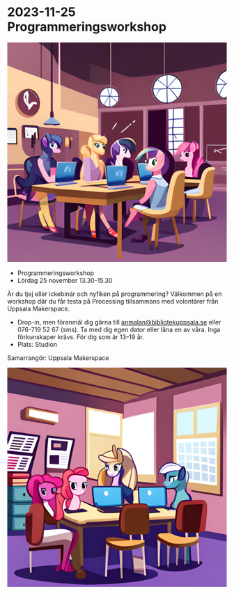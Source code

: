 # 2023-11-25 Programmeringsworkshop

![](202311125_girls_only_workshop_1.png)

 * Programmeringsworkshop 
 * Lördag 25 november 13.30-15.30 

Är du tjej eller ickebinär och nyfiken på programmering? Välkommen på en workshop där du får testa på Processing tillsammans med volontärer från Uppsala Makerspace. 

 * Drop-in, men föranmäl dig gärna till anmalan@bibliotekuppsala.se eller 076-719 52 67 (sms). Ta med dig egen dator eller låna en av våra. Inga förkunskaper krävs. För dig som är 13–19 år. 
 * Plats: Studion 

Samarrangör: Uppsala Makerspace

![](202311125_girls_only_workshop_2.png)
